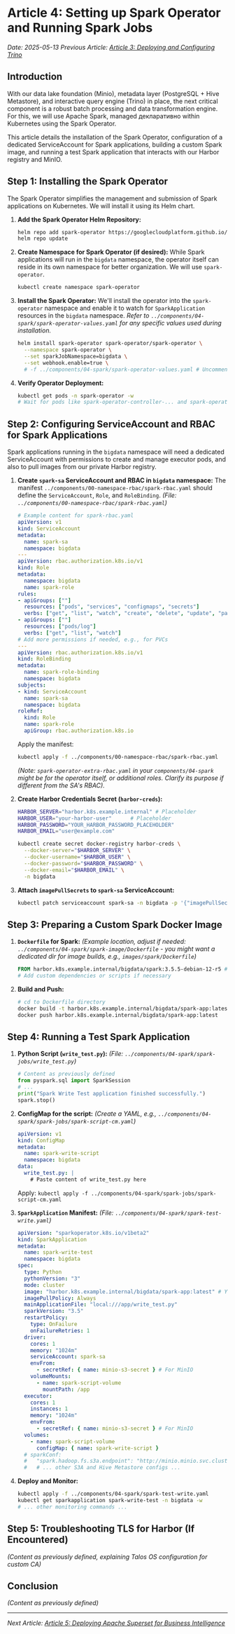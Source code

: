 # Article 4: Setting up Spark Operator and Running Spark Jobs

*Date: 2025-05-13*
*Previous Article: [Article 3: Deploying and Configuring Trino](./03-trino-setup-and-integration.md)*

## Introduction

With our data lake foundation (Minio), metadata layer (PostgreSQL + Hive Metastore), and interactive query engine (Trino) in place, the next critical component is a robust batch processing and data transformation engine. For this, we will use Apache Spark, managed декларативно within Kubernetes using the Spark Operator.

This article details the installation of the Spark Operator, configuration of a dedicated ServiceAccount for Spark applications, building a custom Spark image, and running a test Spark application that interacts with our Harbor registry and MinIO.

## Step 1: Installing the Spark Operator

The Spark Operator simplifies the management and submission of Spark applications on Kubernetes. We will install it using its Helm chart.

1.  **Add the Spark Operator Helm Repository:**
    ```bash
    helm repo add spark-operator https://googlecloudplatform.github.io/spark-on-k8s-operator
    helm repo update
    ```

2.  **Create Namespace for Spark Operator (if desired):**
    While Spark applications will run in the `bigdata` namespace, the operator itself can reside in its own namespace for better organization. We will use `spark-operator`.
    ```bash
    kubectl create namespace spark-operator
    ```

3.  **Install the Spark Operator:**
    We'll install the operator into the `spark-operator` namespace and enable it to watch for `SparkApplication` resources in the `bigdata` namespace.
    *Refer to `../components/04-spark/spark-operator-values.yaml` for any specific values used during installation.*
    ```bash
    helm install spark-operator spark-operator/spark-operator \
      --namespace spark-operator \
      --set sparkJobNamespace=bigdata \
      --set webhook.enable=true \
      # -f ../components/04-spark/spark-operator-values.yaml # Uncomment if you have custom values
    ```

4.  **Verify Operator Deployment:**
    ```bash
    kubectl get pods -n spark-operator -w
    # Wait for pods like spark-operator-controller-... and spark-operator-webhook-... to be Running
    ```

## Step 2: Configuring ServiceAccount and RBAC for Spark Applications

Spark applications running in the `bigdata` namespace will need a dedicated ServiceAccount with permissions to create and manage executor pods, and also to pull images from our private Harbor registry.

1.  **Create `spark-sa` ServiceAccount and RBAC in `bigdata` namespace:**
    The manifest `../components/00-namespace-rbac/spark-rbac.yaml` should define the `ServiceAccount`, `Role`, and `RoleBinding`.
    *(File: `../components/00-namespace-rbac/spark-rbac.yaml`)*
    ```yaml
    # Example content for spark-rbac.yaml
    apiVersion: v1
    kind: ServiceAccount
    metadata:
      name: spark-sa
      namespace: bigdata
    ---
    apiVersion: rbac.authorization.k8s.io/v1
    kind: Role
    metadata:
      namespace: bigdata
      name: spark-role
    rules:
    - apiGroups: [""]
      resources: ["pods", "services", "configmaps", "secrets"]
      verbs: ["get", "list", "watch", "create", "delete", "update", "patch"]
    - apiGroups: [""]
      resources: ["pods/log"]
      verbs: ["get", "list", "watch"]
    # Add more permissions if needed, e.g., for PVCs
    ---
    apiVersion: rbac.authorization.k8s.io/v1
    kind: RoleBinding
    metadata:
      name: spark-role-binding
      namespace: bigdata
    subjects:
    - kind: ServiceAccount
      name: spark-sa
      namespace: bigdata
    roleRef:
      kind: Role
      name: spark-role
      apiGroup: rbac.authorization.k8s.io
    ```
    Apply the manifest:
    ```bash
    kubectl apply -f ../components/00-namespace-rbac/spark-rbac.yaml
    ```
    *(Note: `spark-operator-extra-rbac.yaml` in your `components/04-spark` might be for the operator itself, or additional roles. Clarify its purpose if different from the SA's RBAC).*

2.  **Create Harbor Credentials Secret (`harbor-creds`):**
    ```bash
    HARBOR_SERVER="harbor.k8s.example.internal" # Placeholder
    HARBOR_USER="your-harbor-user"      # Placeholder
    HARBOR_PASSWORD="YOUR_HARBOR_PASSWORD_PLACEHOLDER"
    HARBOR_EMAIL="user@example.com"

    kubectl create secret docker-registry harbor-creds \
      --docker-server="$HARBOR_SERVER" \
      --docker-username="$HARBOR_USER" \
      --docker-password="$HARBOR_PASSWORD" \
      --docker-email="$HARBOR_EMAIL" \
      -n bigdata
    ```

3.  **Attach `imagePullSecrets` to `spark-sa` ServiceAccount:**
    ```bash
    kubectl patch serviceaccount spark-sa -n bigdata -p '{"imagePullSecrets": [{"name": "harbor-creds"}]}'
    ```

## Step 3: Preparing a Custom Spark Docker Image

1.  **`Dockerfile` for Spark:**
    *(Example location, adjust if needed: `../components/04-spark/spark-image/Dockerfile` - you might want a dedicated dir for image builds, e.g., `images/spark/Dockerfile`)*
    ```dockerfile
    FROM harbor.k8s.example.internal/bigdata/spark:3.5.5-debian-12-r5 # Your base Spark image
    # Add custom dependencies or scripts if necessary
    ```

2.  **Build and Push:**
    ```bash
    # cd to Dockerfile directory
    docker build -t harbor.k8s.example.internal/bigdata/spark-app:latest . # Use your Harbor & image name
    docker push harbor.k8s.example.internal/bigdata/spark-app:latest
    ```

## Step 4: Running a Test Spark Application

1.  **Python Script (`write_test.py`):**
    *(File: `../components/04-spark/spark-jobs/write_test.py`)*
    ```python
    # Content as previously defined
    from pyspark.sql import SparkSession
    # ...
    print("Spark Write Test application finished successfully.")
    spark.stop()
    ```

2.  **ConfigMap for the script:**
    *(Create a YAML, e.g., `../components/04-spark/spark-jobs/spark-script-cm.yaml`)*
    ```yaml
    apiVersion: v1
    kind: ConfigMap
    metadata:
      name: spark-write-script
      namespace: bigdata
    data:
      write_test.py: |
        # Paste content of write_test.py here
    ```
    Apply: `kubectl apply -f ../components/04-spark/spark-jobs/spark-script-cm.yaml`

3.  **`SparkApplication` Manifest:**
    *(File: `../components/04-spark/spark-test-write.yaml`)*
    ```yaml
    apiVersion: "sparkoperator.k8s.io/v1beta2"
    kind: SparkApplication
    metadata:
      name: spark-write-test
      namespace: bigdata
    spec:
      type: Python
      pythonVersion: "3"
      mode: cluster
      image: "harbor.k8s.example.internal/bigdata/spark-app:latest" # Your custom image
      imagePullPolicy: Always
      mainApplicationFile: "local:///app/write_test.py"
      sparkVersion: "3.5"
      restartPolicy:
        type: OnFailure
        onFailureRetries: 1
      driver:
        cores: 1
        memory: "1024m"
        serviceAccount: spark-sa
        envFrom:
          - secretRef: { name: minio-s3-secret } # For MinIO
        volumeMounts:
          - name: spark-script-volume
            mountPath: /app
      executor:
        cores: 1
        instances: 1
        memory: "1024m"
        envFrom:
          - secretRef: { name: minio-s3-secret } # For MinIO
      volumes:
        - name: spark-script-volume
          configMap: { name: spark-write-script }
      # sparkConf:
      #   "spark.hadoop.fs.s3a.endpoint": "http://minio.minio.svc.cluster.local:9000"
      #   # ... other S3A and Hive Metastore configs ...
    ```

4.  **Deploy and Monitor:**
    ```bash
    kubectl apply -f ../components/04-spark/spark-test-write.yaml
    kubectl get sparkapplication spark-write-test -n bigdata -w
    # ... other monitoring commands ...
    ```

## Step 5: Troubleshooting TLS for Harbor (If Encountered)

*(Content as previously defined, explaining Talos OS configuration for custom CA)*

## Conclusion

*(Content as previously defined)*

---
*Next Article: [Article 5: Deploying Apache Superset for Business Intelligence](./05-superset-deployment.md)*
